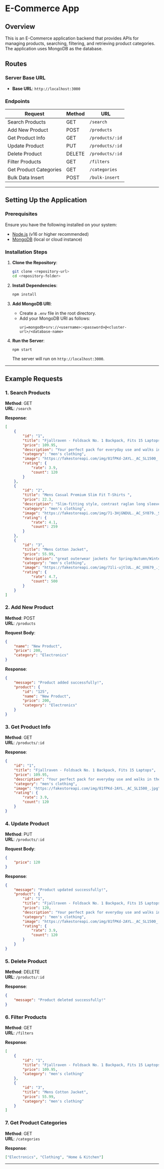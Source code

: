 
# E-Commerce App

## Overview
This is an E-Commerce application backend that provides APIs for managing products, searching, filtering, and retrieving product categories. The application uses MongoDB as the database.

## Routes

### Server Base URL
- **Base URL**: `http://localhost:3000`

### Endpoints

| Request | Method | URL |
|---------|--------|-----|
| Search Products | GET | `/search` |
| Add New Product | POST | `/products` |
| Get Product Info | GET | `/products/:id` |
| Update Product | PUT | `/products/:id` |
| Delete Product | DELETE | `/products/:id` |
| Filter Products | GET | `/filters` |
| Get Product Categories | GET | `/categories` |
| Bulk Data Insert | POST | `/bulk-insert` |

---

## Setting Up the Application

### Prerequisites

Ensure you have the following installed on your system:
- [Node.js](https://nodejs.org/) (v16 or higher recommended)
- [MongoDB](https://www.mongodb.com/) (local or cloud instance)

### Installation Steps

1. **Clone the Repository**:
   ```bash
   git clone <repository-url>
   cd <repository-folder>
   ```

2. **Install Dependencies**:
   ```bash
   npm install
   ```

3. **Add MongoDB URI**:
   - Create a `.env` file in the root directory.
   - Add your MongoDB URI as follows:
     ```env
     uri=mongodb+srv://<username>:<password>@<cluster-url>/<database-name>
     
     ```

4. **Run the Server**:
   ```bash
   npm start
   ```
   The server will run on `http://localhost:3000`.

---

## Example Requests

### 1. Search Products
   **Method**: GET  
   **URL**: `/search`
   
   **Response**:
   ```json
   [
       {
           "id": "1",
           "title": "Fjallraven - Foldsack No. 1 Backpack, Fits 15 Laptops",
           "price": 109.95,
           "description": "Your perfect pack for everyday use and walks in the forest. Stash your laptop (up to 15 inches) in the padded sleeve, your everyday",
           "category": "men's clothing",
           "image": "https://fakestoreapi.com/img/81fPKd-2AYL._AC_SL1500_.jpg",
           "rating": {
               "rate": 3.9,
               "count": 120
           }
       },
       {
           "id": "2",
           "title": "Mens Casual Premium Slim Fit T-Shirts ",
           "price": 22.3,
           "description": "Slim-fitting style, contrast raglan long sleeve, three-button henley placket, light weight & soft fabric for breathable and comfortable wearing. And Solid stitched shirts with round neck made for durability and a great fit for casual fashion wear and diehard baseball fans. The Henley style round neckline includes a three-button placket.",
           "category": "men's clothing",
           "image": "https://fakestoreapi.com/img/71-3HjGNDUL._AC_SY879._SX._UX._SY._UY_.jpg",
           "rating": {
               "rate": 4.1,
               "count": 259
           }
       },
       {
           "id": "3",
           "title": "Mens Cotton Jacket",
           "price": 55.99,
           "description": "great outerwear jackets for Spring/Autumn/Winter, suitable for many occasions, such as working, hiking, camping, mountain/rock climbing, cycling, traveling or other outdoors. Good gift choice for you or your family member. A warm hearted love to Father, husband or son in this thanksgiving or Christmas Day.",
           "category": "men's clothing",
           "image": "https://fakestoreapi.com/img/71li-ujtlUL._AC_UX679_.jpg",
           "rating": {
               "rate": 4.7,
               "count": 500
           }
       }
   ]
   ```

### 2. Add New Product
   **Method**: POST  
   **URL**: `/products`
   
   **Request Body**:
   ```json
   {
       "name": "New Product",
       "price": 200,
       "category": "Electronics"
   }
   ```
   **Response**:
   ```json
   {
       "message": "Product added successfully!",
       "product": {
           "id": "125",
           "name": "New Product",
           "price": 200,
           "category": "Electronics"
       }
   }
   ```

### 3. Get Product Info
   **Method**: GET  
   **URL**: `/products/:id`
   
   **Response**:
   ```json
   {
       "id": "1",
       "title": "Fjallraven - Foldsack No. 1 Backpack, Fits 15 Laptops",
       "price": 109.95,
       "description": "Your perfect pack for everyday use and walks in the forest. Stash your laptop (up to 15 inches) in the padded sleeve, your everyday",
       "category": "men's clothing",
       "image": "https://fakestoreapi.com/img/81fPKd-2AYL._AC_SL1500_.jpg",
       "rating": {
           "rate": 3.9,
           "count": 120
       }
   }
   ```

### 4. Update Product
   **Method**: PUT  
   **URL**: `/products/:id`
   
   **Request Body**:
   ```json
   {
       "price": 120
   }
   ```
   **Response**:
   ```json
   {
       "message": "Product updated successfully!",
       "product": {
           "id": "1",
           "title": "Fjallraven - Foldsack No. 1 Backpack, Fits 15 Laptops",
           "price": 120,
           "description": "Your perfect pack for everyday use and walks in the forest. Stash your laptop (up to 15 inches) in the padded sleeve, your everyday",
           "category": "men's clothing",
           "image": "https://fakestoreapi.com/img/81fPKd-2AYL._AC_SL1500_.jpg",
           "rating": {
               "rate": 3.9,
               "count": 120
           }
       }
   }
   ```

### 5. Delete Product
   **Method**: DELETE  
   **URL**: `/products/:id`
   
   **Response**:
   ```json
   {
       "message": "Product deleted successfully!"
   }
   ```

### 6. Filter Products
   **Method**: GET  
   **URL**: `/filters`
   
   **Response**:
   ```json
   [
       {
           "id": "1",
           "title": "Fjallraven - Foldsack No. 1 Backpack, Fits 15 Laptops",
           "price": 109.95,
           "category": "men's clothing"
       },
       {
           "id": "3",
           "title": "Mens Cotton Jacket",
           "price": 55.99,
           "category": "men's clothing"
       }
   ]
   ```

### 7. Get Product Categories
   **Method**: GET  
   **URL**: `/categories`
   
   **Response**:
   ```json
   ["Electronics", "Clothing", "Home & Kitchen"]
   ```

---



